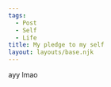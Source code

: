 ```yaml
---
tags:
  - Post
  - Self
  - Life
title: My pledge to my self
layout: layouts/base.njk
---
```


ayy lmao
